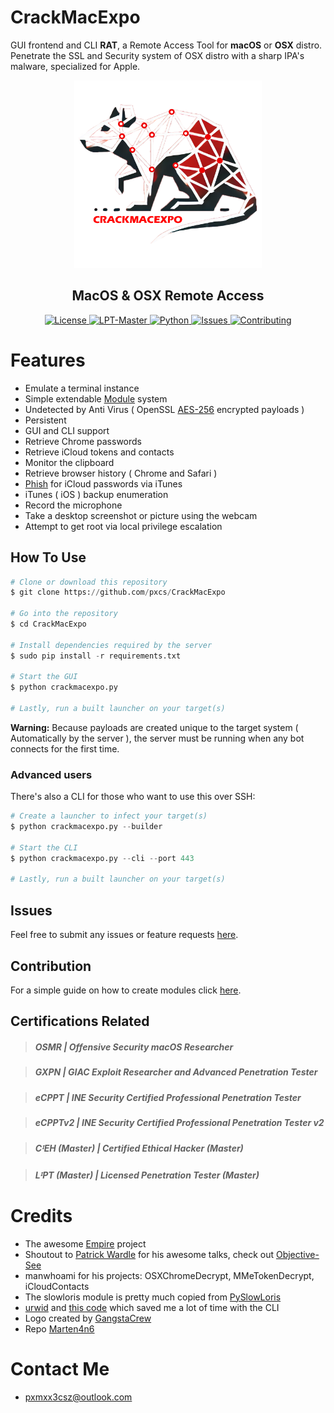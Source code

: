 # CrackMacExpo

GUI frontend and CLI **RAT**, a Remote Access Tool for **macOS** or **OSX** distro. Penetrate the SSL and Security system of OSX distro with a sharp IPA's malware, specialized for Apple.

<a href="https://github.com/pxcs/CrackMacExpo/"><p align="center">
<img width="300" height="300" src="/img/crackmacexpo.png">
</p></a>

<div align="center">
<h2>MacOS & OSX Remote Access</h2>
<p></div>


<p align="center">
  <a href="https://github.com/Marten4n6/EvilOSX/blob/master/LICENSE.txt">
      <img src="https://img.shields.io/badge/license-GPLv3-red.svg?style=flat-square" alt="License">
  </a>
  <a href="https://github.com/Marten4n6/EvilOSX/blob/master/LICENSE.txt">
      <img src="https://img.shields.io/badge/LᴵPT Master-red.svg?style=flat-square" alt="LPT-Master">
  </a>
  <a href="https://github.com/Marten4n6/EvilOSX/blob/master/LICENSE.txt">
      <img src="https://img.shields.io/badge/Python3-blue.svg?style=flat-square" alt="Python">
  </a>
  <a href="https://github.com/Marten4n6/EvilOSX/issues">
    <img src="https://img.shields.io/github/issues/Marten4n6/EvilOSX.svg?style=flat-square" alt="Issues">
  </a>
  <a href="https://github.com/Marten4n6/EvilOSX/blob/master/CONTRIBUTING.md">
      <img src="https://img.shields.io/badge/contributions-welcome-brightgreen.svg?style=flat-square" alt="Contributing">
  </a>
</p>

# Features
- Emulate a terminal instance
- Simple extendable [Module](https://github.com/Marten4n6/EvilOSX/blob/master/CONTRIBUTING.md) system
- Undetected by Anti Virus ( OpenSSL [AES-256](https://en.wikipedia.org/wiki/Advanced_Encryption_Standard) encrypted payloads )
- Persistent
- GUI and CLI support
- Retrieve Chrome passwords
- Retrieve iCloud tokens and contacts
- Monitor the clipboard
- Retrieve browser history ( Chrome and Safari )
- [Phish](https://i.imgur.com/x3ilHQi.png) for iCloud passwords via iTunes
- iTunes ( iOS ) backup enumeration
- Record the microphone
- Take a desktop screenshot or picture using the webcam
- Attempt to get root via local privilege escalation

## How To Use

```python
# Clone or download this repository
$ git clone https://github.com/pxcs/CrackMacExpo

# Go into the repository
$ cd CrackMacExpo

# Install dependencies required by the server
$ sudo pip install -r requirements.txt

# Start the GUI
$ python crackmacexpo.py

# Lastly, run a built launcher on your target(s)
```

**Warning:** Because payloads are created unique to the target system ( Automatically by the server ), the server must be running when any bot connects for the first time.

### Advanced users

There's also a CLI for those who want to use this over SSH:
```python
# Create a launcher to infect your target(s)
$ python crackmacexpo.py --builder

# Start the CLI
$ python crackmacexpo.py --cli --port 443

# Lastly, run a built launcher on your target(s)
```

## Issues
Feel free to submit any issues or feature requests [here](https://github.com/pxcs/CrackMacExpo/issues).

## Contribution
For a simple guide on how to create modules click [here](https://github.com/pxcs/CrackMacExpo).

## Certifications Related

>##### OSMR | Offensive Security macOS Researcher

>##### GXPN | GIAC Exploit Researcher and Advanced Penetration Tester

>##### eCPPT | INE Security Certified Professional Penetration Tester

>##### eCPPTv2 | INE Security Certified Professional Penetration Tester v2

>##### CᴵEH (Master) | Certified Ethical Hacker (Master)

>##### LᴵPT (Master) | Licensed Penetration Tester (Master)

# Credits
- The awesome [Empire](https://github.com/EmpireProject) project
- Shoutout to [Patrick Wardle](https://twitter.com/patrickwardle) for his awesome talks, check out [Objective-See](https://objective-see.com/)
- manwhoami for his projects: OSXChromeDecrypt, MMeTokenDecrypt, iCloudContacts
- The slowloris module is pretty much copied from [PySlowLoris](https://github.com/ProjectMayhem/PySlowLoris)
- [urwid](http://urwid.org/) and [this code](https://github.com/izderadicka/xmpp-tester/blob/master/commander.py) which saved me a lot of time with the CLI
- Logo created by [GangstaCrew](https://www.behance.net/byt3bl33d3r)
- Repo [Marten4n6](https://github.com/Marten4n6/EvilOSX/)

# Contact Me
- pxmxx3csz@outlook.com

